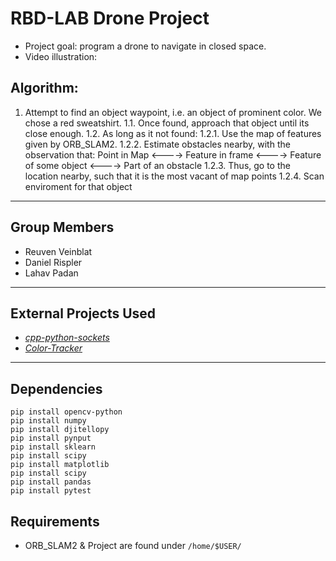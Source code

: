 # RBD-LAB Drone Project
- Project goal: program a drone to navigate in closed space.
- Video illustration: 

## Algorithm:
1. Attempt to find an object waypoint, i.e. an object of prominent color. We chose a red sweatshirt.
   1.1. Once found, approach that object until its close enough.
    1.2. As long as it not found: 
         1.2.1. Use the map of features given by ORB_SLAM2. 
         1.2.2. Estimate obstacles nearby, with the observation that: 
                Point in Map <----> Feature in frame <---->  Feature of some object <----> Part of an obstacle
         1.2.3. Thus, go to the location nearby, such that it is the most vacant of map points
         1.2.4. Scan enviroment for that object
---
## Group Members
- Reuven Veinblat
- Daniel Rispler
- Lahav Padan
---
## External Projects Used
- [_cpp-python-sockets_](https://github.com/johnathanchiu/cpp-python-sockets)
- [_Color-Tracker_](https://github.com/gaborvecsei/Color-Tracker)
---
## Dependencies
```
pip install opencv-python
pip install numpy
pip install djitellopy
pip install pynput
pip install sklearn
pip install scipy
pip install matplotlib
pip install scipy
pip install pandas
pip install pytest
```

## Requirements
- ORB_SLAM2 & Project are found under ```/home/$USER/```
